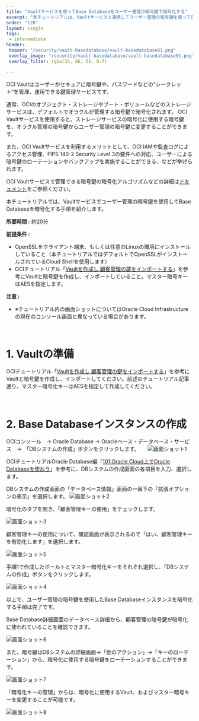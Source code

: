 ```yaml
---
title: "Vaultサービスを使ってBase Databaseをユーザー管理の暗号鍵で暗号化する"
excerpt: "本チュートリアルは、Vaultサービスと連携してユーザー管理の暗号鍵を使ってObject Storageを作成する手順を紹介します。"
order: "120"
layout: single
tags:
 - intermediate
header:
 teaser: "/security/vault-basedatabase/vault-basedatabase01.png"
 overlay_image: "/security/vault-basedatabase/vault-basedatabase01.png"
 overlay_filter: rgba(34, 66, 55, 0.7)

---
```


OCI Vaultはユーザーがセキュアに暗号鍵や、パスワードなどの”シークレット”を管理、運用できる鍵管理サービスです。

通常、OCIのオブジェクト・ストレージやブート・ボリュームなどのストレージサービスは、デフォルトでオラクルが管理する暗号鍵で暗号化されます。
OCI Vaultサービスを使用すると、ストレージサービスの暗号化に使用する暗号鍵を、オラクル管理の暗号鍵からユーザー管理の暗号鍵に変更することができます。

また、OCI Vaultサービスを利用するメリットとして、OCI IAMや監査ログによるアクセス管理、FIPS 140-2 Security Level 3の要件への対応、ユーザーによる暗号鍵のローテーションやバックアップを実施することができる、などが挙げられます。

OCI Vaultサービスで管理できる暗号鍵の暗号化アルゴリズムなどの詳細は[ドキュメント](https://docs.oracle.com/ja-jp/iaas/Content/KeyManagement/Concepts/keyoverview.htm)をご参照ください。

本チュートリアルでは、Vaultサービスでユーザー管理の暗号鍵を使用してBase Databaseを暗号化する手順を紹介します。

**所要時間 :** 約20分

**前提条件 :**
+ OpenSSLをクライアント端末、もしくは任意のLinuxの環境にインストールしていること（本チュートリアルではデフォルトでOpenSSLがインストールされているCloud Shellを使用します）
+ OCIチュートリアル「[Vaultを作成し 顧客管理の鍵をインポートする](/ocitutorials/security/vault-setup/)」を参考にVaultと暗号鍵を作成し、インポートしていること。マスター暗号キーはAESを指定します。

**注意 :**
+ ※チュートリアル内の画面ショットについてはOracle Cloud Infrastructureの現在のコンソール画面と異なっている場合があります。


<br>

# 1. Vaultの準備
OCIチュートリアル「[Vaultを作成し 顧客管理の鍵をインポートする](/ocitutorials/security/vault-setup/)」を参考にVaultと暗号鍵を作成し、インポートしてください。前述のチュートリアル記事通り、マスター暗号化キーはAESを指定して作成してください。

<br>

# 2. Base Databaseインスタンスの作成

OCIコンソール　→ Oracle Database → Oracleベース・データベース・サービス　→　「DBシステムの作成」ボタンをクリックします。
　
 ![画面ショット1](vault-basedatabase01.png)

OCIチュートリアルOracle Database編「[101:Oracle Cloud上でOracle Databaseを使おう](/ocitutorials/basedb/dbcs101-create-db/)」を参考に、DBシステムの作成画面の各項目を入力、選択します。

DBシステムの作成画面の「データベース情報」画面の一番下の「拡張オプションの表示」を選択します。
 ![画面ショット2](vault-basedatabase02.png)

暗号化のタブを開き、「顧客管理キーの使用」をチェックします。
 
 ![画面ショット3](vault-basedatabase03.png)

顧客管理キーの使用について、確認画面が表示されるので「はい、顧客管理キーを有効化します」を選択します。

 ![画面ショット5](vault-basedatabase05.png)

手順1で作成したボールトとマスター暗号化キーをそれぞれ選択し、「DBシステムの作成」ボタンをクリックします。

 ![画面ショット4](vault-basedatabase04.png)


以上で、ユーザー管理の暗号鍵を使用したBase Databaseインスタンスを暗号化する手順は完了です。

Base Database詳細画面のデータベース詳細から、顧客管理の暗号鍵が暗号化に使われていることを確認できます。
 
 ![画面ショット6](vault-basedatabase06.png)

また、暗号鍵はDBシステムの詳細画面→「他のアクション」→「キーのローテーション」から、暗号化に使用する暗号鍵をローテーションすることができます。

 ![画面ショット7](vault-basedatabase07.png)

「暗号化キーの管理」からは、暗号化に使用するVault、およびマスター暗号キーを変更することが可能です。

 ![画面ショット8](vault-basedatabase08.png)
